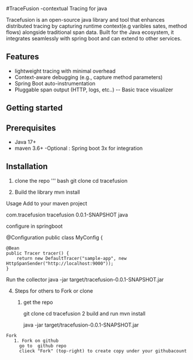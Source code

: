 #TraceFusion -contextual Tracing for java

 Tracefusion is an open-source java library and tool that enhances distributed tracing by
 capturing runtime context(e.g varibles sates, method flows) alongside traditional span data.
 Built for the Java ecosystem, it integrates seamlessly with spring  boot  and can extend to other
 services.
 
 ## Features
 - lightweight tracing with minimal overhead
 - Context-aware debugging (e.g., capture method parameters)
 - Spring Boot auto-instrumentation
 - Pluggable span output (HTTP, logs, etc..)
 -- Basic trace visualizer
 
 
 ## Getting started
 
 ## Prerequisites
 - Java 17+
 - maven 3.6+
 -Optional : Spring boot 3x for integration
 
 
 ## Installation
 1. clone the repo
 ''' bash
  git clone 
  cd tracefusion 
  
  
  2. Build the library
  mvn install
  
  
  Usage
  Add to your maven project
  
  <dependency>
      <groupId>com.tracefusion</groupId>
      <artifactId>tracefusion</artifactId>
      <version>0.0.1-SNAPSHOT</version>
    </dependency>
    java
    
    
  configure in springboot
  
  @Configuration
  public class MyConfig {

	@Bean
	public Tracer tracer() {
		return new DefaultTracer("sample-app", new HttpSpanSender("http://localhost:9000"));
	}


  Run the collector
  java -jar target/tracefusion-0.0.1-SNAPSHOT.jar
  
  
  4. Steps for others to Fork or clone
     1. get the repo
        
          git clone
          cd tracefusion
     2 build and run
        mvn install
        
         java -jar target/tracefusion-0.0.1-SNAPSHOT.jar
         
         
    Fork
       1. Fork on github
         go to  github repo
         clieck "Fork" (top-right) to create copy under your githubacount
         
         
  